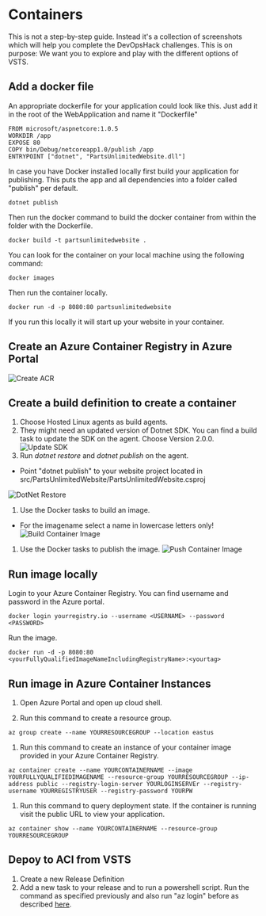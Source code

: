 #  Containers
This is not a step-by-step guide. Instead it's a collection of screenshots which will help you complete the DevOpsHack challenges.
This is on purpose: We want you to explore and play with the different options of VSTS. 

## Add a docker file
An appropriate dockerfile for your application could look like this. Just add it in the root of the WebApplication and name it "Dockerfile"
```
FROM microsoft/aspnetcore:1.0.5
WORKDIR /app
EXPOSE 80
COPY bin/Debug/netcoreapp1.0/publish /app
ENTRYPOINT ["dotnet", "PartsUnlimitedWebsite.dll"]
```

In case you have Docker installed locally first build your application for publishing. This puts the app and all dependencies into a folder called "publish" per default.
```
dotnet publish
```
Then run the docker command to build the docker container from within the folder with the Dockerfile. 
```
docker build -t partsunlimitedwebsite .
```
You can look for the container on your local machine using the following command:
```
docker images
```
Then run the container locally.
```
docker run -d -p 8080:80 partsunlimitedwebsite
```
If you run this locally it will start up your website in your container.

## Create an Azure Container Registry in Azure Portal
![Create ACR](images/ContainersACRCreate.jpg)

## Create a build definition to create a container
1. Choose Hosted Linux agents as build agents.
1. They might need an updated version of Dotnet SDK. You can find a build task to update the SDK on the agent. Choose Version 2.0.0.
![Update SDK](images/ContainersDotNetSdk.jpg)
1. Run *dotnet restore* and *dotnet publish* on the agent.
* Point "dotnet publish" to your website project located in src/PartsUnlimitedWebsite/PartsUnlimitedWebsite.csproj

![DotNet Restore](images/ContainersDotNetRestore.jpg)
1. Use the Docker tasks to build an image. 
* For the imagename select a name in lowercase letters only!
![Build Container Image](images/ContainersBuildImage.jpg)
1. Use the Docker tasks to publish the image.
![Push Container Image](images/ContainersPushImage.jpg)


## Run image locally
Login to your Azure Container Registry. You can find username and password in the Azure portal.
```
docker login yourregistry.io --username <USERNAME> --password <PASSWORD>
```
Run the image.
```
docker run -d -p 8080:80 <yourFullyQualifiedImageNameIncludingRegistryName>:<yourtag>
```

## Run image in Azure Container Instances
1. Open Azure Portal and open up cloud shell.

1. Run this command to create a resource group.
```
az group create --name YOURRESOURCEGROUP --location eastus
```
1. Run this command to create an instance of your container image provided in your Azure Container Registry.
```
az container create --name YOURCONTAINERNAME --image YOURFULLYQUALIFIEDIMAGENAME --resource-group YOURRESOURCEGROUP --ip-address public --registry-login-server YOURLOGINSERVEr --registry-username YOURREGISTRYUSER --registry-password YOURPW
```
1. Run this command to query deployment state. If the container is running visit the public URL to view your application.
```
az container show --name YOURCONTAINERNAME --resource-group YOURRESOURCEGROUP
```

## Depoy to ACI from VSTS
1. Create a new Release Definition
1. Add a new task to your release and to run a powershell script. Run the command as specified previously and also run "az login" before as described [here](../ApplicationMonitoring/ApplicationMonitoring.md).



